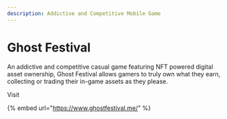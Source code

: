 ```yaml
---
description: Addictive and Competitive Mobile Game
---
```


# Ghost Festival

An addictive and competitive casual game featuring NFT powered digital asset ownership, Ghost Festival allows gamers to truly own what they earn, collecting or trading their in-game assets as they please.

Visit

{% embed url="https://www.ghostfestival.me/" %}
